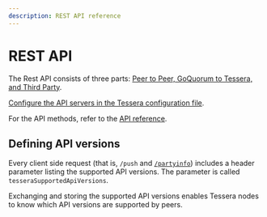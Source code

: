 ```yaml
---
description: REST API reference
---
```


# REST API

The Rest API consists of three parts: [Peer to Peer, GoQuorum to Tessera, and Third Party](../Concepts/TesseraAPI.md).

[Configure the API servers in the Tessera configuration file](../HowTo/Configure/TesseraAPI.md).

For the API methods, refer to the [API reference](https://consensys.github.io/doc.tessera/).

## Defining API versions

Every client side request (that is, `/push` and [`/partyinfo`](https://consensys.github.io/tessera/#operation/broadcastPartyInfo))
includes a header parameter listing the supported API versions. The parameter is called `tesseraSupportedApiVersions`.

Exchanging and storing the supported API versions enables Tessera nodes to know which API
versions are supported by peers.
